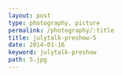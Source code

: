 ```yaml
---
layout: post
type: photography, picture
permalink: /photography/:title
title: julytalk-preshow-5
date: 2014-01-16
keyword: julytalk-preshow
path: 5.jpg
---
```



